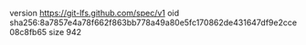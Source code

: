 version https://git-lfs.github.com/spec/v1
oid sha256:8a7857e4a78f662f863bb778a49a80e5fc170862de431647df9e2cce08c8fb65
size 942
